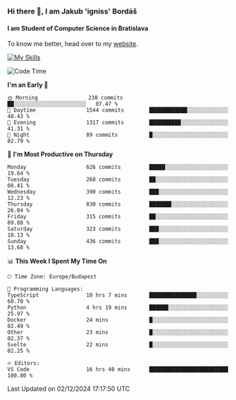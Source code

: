 ### Hi there 👋, I am Jakub 'igniss' Bordáš

#### I am Student of Computer Science in Bratislava
To know me better, head over to my [website](https://bordas.sk).

[![My Skills](https://skillicons.dev/icons?i=js,html,css,figma,svelte,java,kotlin,python,postgresql,typescript,nest,nodejs)](https://bordas.sk)


<!--START_SECTION:waka-->
![Code Time](http://img.shields.io/badge/Code%20Time-1%2C606%20hrs%2055%20mins-blue)

**I'm an Early 🐤** 

```text
🌞 Morning                238 commits         ██░░░░░░░░░░░░░░░░░░░░░░░   07.47 % 
🌆 Daytime                1544 commits        ████████████░░░░░░░░░░░░░   48.43 % 
🌃 Evening                1317 commits        ██████████░░░░░░░░░░░░░░░   41.31 % 
🌙 Night                  89 commits          █░░░░░░░░░░░░░░░░░░░░░░░░   02.79 % 
```
📅 **I'm Most Productive on Thursday** 

```text
Monday                   626 commits         █████░░░░░░░░░░░░░░░░░░░░   19.64 % 
Tuesday                  268 commits         ██░░░░░░░░░░░░░░░░░░░░░░░   08.41 % 
Wednesday                390 commits         ███░░░░░░░░░░░░░░░░░░░░░░   12.23 % 
Thursday                 830 commits         ███████░░░░░░░░░░░░░░░░░░   26.04 % 
Friday                   315 commits         ██░░░░░░░░░░░░░░░░░░░░░░░   09.88 % 
Saturday                 323 commits         ███░░░░░░░░░░░░░░░░░░░░░░   10.13 % 
Sunday                   436 commits         ███░░░░░░░░░░░░░░░░░░░░░░   13.68 % 
```


📊 **This Week I Spent My Time On** 

```text
🕑︎ Time Zone: Europe/Budapest

💬 Programming Languages: 
TypeScript               10 hrs 7 mins       ███████████████░░░░░░░░░░   60.70 % 
Python                   4 hrs 19 mins       ██████░░░░░░░░░░░░░░░░░░░   25.97 % 
Docker                   24 mins             █░░░░░░░░░░░░░░░░░░░░░░░░   02.49 % 
Other                    23 mins             █░░░░░░░░░░░░░░░░░░░░░░░░   02.37 % 
Svelte                   22 mins             █░░░░░░░░░░░░░░░░░░░░░░░░   02.25 % 

🔥 Editors: 
VS Code                  16 hrs 40 mins      █████████████████████████   100.00 % 
```


 Last Updated on 02/12/2024 17:17:50 UTC
<!--END_SECTION:waka-->

